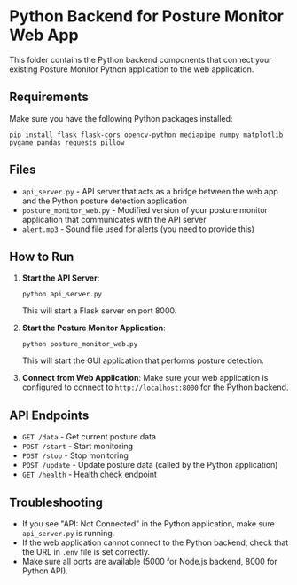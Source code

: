 
# Python Backend for Posture Monitor Web App

This folder contains the Python backend components that connect your existing Posture Monitor Python application to the web application.

## Requirements

Make sure you have the following Python packages installed:

```
pip install flask flask-cors opencv-python mediapipe numpy matplotlib pygame pandas requests pillow
```

## Files

- `api_server.py` - API server that acts as a bridge between the web app and the Python posture detection application
- `posture_monitor_web.py` - Modified version of your posture monitor application that communicates with the API server
- `alert.mp3` - Sound file used for alerts (you need to provide this)

## How to Run

1. **Start the API Server**:
   ```
   python api_server.py
   ```
   This will start a Flask server on port 8000.

2. **Start the Posture Monitor Application**:
   ```
   python posture_monitor_web.py
   ```
   This will start the GUI application that performs posture detection.

3. **Connect from Web Application**:
   Make sure your web application is configured to connect to `http://localhost:8000` for the Python backend.

## API Endpoints

- `GET /data` - Get current posture data
- `POST /start` - Start monitoring
- `POST /stop` - Stop monitoring
- `POST /update` - Update posture data (called by the Python application)
- `GET /health` - Health check endpoint

## Troubleshooting

- If you see "API: Not Connected" in the Python application, make sure `api_server.py` is running.
- If the web application cannot connect to the Python backend, check that the URL in `.env` file is set correctly.
- Make sure all ports are available (5000 for Node.js backend, 8000 for Python API).
